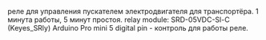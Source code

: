 реле для управления пускателем электродвигателя для транспортёра. 1 минута работы, 5 минут простоя.
relay module: SRD-05VDC-Sl-C (Keyes_SRly)
Arduino Pro mini
5 digital pin - контроль для работы реле.
